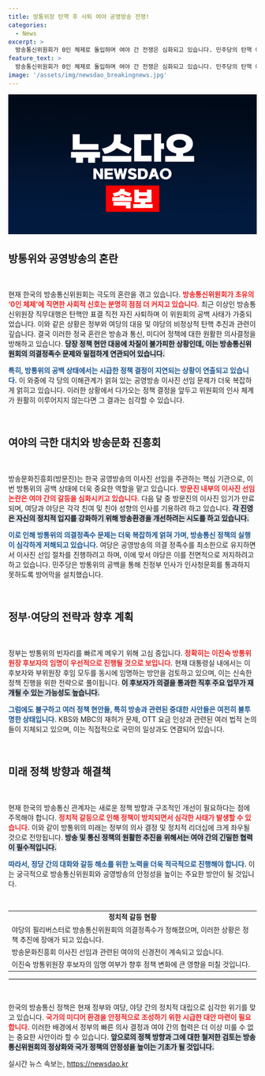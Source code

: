 ```yaml
---
title: 방통위장 탄핵 후 사퇴 여야 공영방송 전쟁!
categories:
  - News
excerpt: >
  방송통신위원회가 0인 체제로 돌입하며 여야 간 전쟁은 심화되고 있습니다. 민주당의 탄핵 예고와 정부의 인사 카드 맞대응 속에서 공영방송 이사진 선임을 둘러싼 갈등이 새로운 국면에 접어들며 정책 현안 대응이 차질을 빚고 있습니다. 과연 이 혼란 속에서 누가 승자가 될까요?
feature_text: >
  방송통신위원회가 0인 체제로 돌입하며 여야 간 전쟁은 심화되고 있습니다. 민주당의 탄핵 예고와 정부의 인사 카드 맞대응 속에서 공영방송 이사진 선임을 둘러싼 갈등이 새로운 국면에 접어들며 정책 현안 대응이 차질을 빚고 있습니다. 과연 이 혼란 속에서 누가 승자가 될까요?
image: '/assets/img/newsdao_breakingnews.jpg'
---
```


<p><img src="/assets/img/newsdao_breakingnews.jpg" alt="firstkoreanews 속보" /></p>

<h2 data-ke-size="size26">방통위와 공영방송의 혼란</h2>

<p data-ke-size="size16">&nbsp;</p>

<p>현재 한국의 방송통신위원회는 극도의 혼란을 겪고 있습니다. <b><span style="color: #ee2323;">방송통신위원회가 초유의 ‘0인 체제’에 직면한 사회적 신호는 분명히 점점 더 커지고 있습니다.</span></b> 최근 이상인 방송통신위원장 직무대행은 탄핵안 표결 직전 자진 사퇴하며 이 위원회의 공백 사태가 가중되었습니다. 이와 같은 상황은 정부와 여당의 대응 및 야당의 비정상적 탄핵 추진과 관련이 깊습니다. 결국 이러한 정국 혼란은 방송과 통신, 미디어 정책에 대한 원활한 의사결정을 방해하고 있습니다. <b><span style="background-color: #21538527;">당장 정책 현안 대응에 차질이 불가피한 상황인데, 이는 방송통신위원회의 의결정족수 문제와 밀접하게 연관되어 있습니다. </span></b>   </p>

<p><b><span style="color: #1a5490;">특히, 방통위의 공백 상태에서는 시급한 정책 결정이 지연되는 상황이 연출되고 있습니다.</span></b> 이 와중에 각 당의 이해관계가 얽혀 있는 공영방송 이사진 선임 문제가 더욱 복잡하게 얽히고 있습니다. 이러한 상황에서 다가오는 정책 결정을 앞두고 위원회의 인사 체계가 원활히 이루어지지 않는다면 그 결과는 심각할 수 있습니다.  </p>

<p data-ke-size="size16">&nbsp;</p>

<h2 data-ke-size="size26">여야의 극한 대치와 방송문화 진흥회</h2>

<p data-ke-size="size16">&nbsp;</p>

<p>방송문화진흥회(방문진)는 한국 공영방송의 이사진 선임을 주관하는 핵심 기관으로, 이번 방통위의 공백 상태에 더욱 중요한 역할을 맡고 있습니다. <b><span style="color: #ee2323;">방문진 내부의 이사진 선임 논란은 여야 간의 갈등을 심화시키고 있습니다.</span></b> 다음 달 중 방문진의 이사진 임기가 만료되며, 여당과 야당은 각각 친여 및 친야 성향의 인사를 기용하려 하고 있습니다. <b><span style="background-color: #21538527;">각 진영은 자신의 정치적 입지를 강화하기 위해 방송환경을 개선하려는 시도를 하고 있습니다.</span></b>   </p>

<p><b><span style="color: #1a5490;">이로 인해 방통위의 의결정족수 문제는 더욱 복잡하게 얽혀 가며, 방송통신 정책의 실행이 심각하게 저해되고 있습니다.</span></b> 여당은 공영방송의 의결 정족수를 최소한으로 유지하면서 이사진 선임 절차를 진행하려고 하며, 이에 맞서 야당은 이를 전면적으로 저지하려고 하고 있습니다. 민주당은 방통위의 공백을 통해 친정부 인사가 인사청문회를 통과하지 못하도록 방어막을 설치했습니다.</p>

<p data-ke-size="size16">&nbsp;</p>

<h2 data-ke-size="size26">정부·여당의 전략과 향후 계획</h2>

<p data-ke-size="size16">&nbsp;</p>

<p>정부는 방통위의 빈자리를 빠르게 메우기 위해 고심 중입니다. <b><span style="color: #ee2323;">정확히는 이진숙 방통위원장 후보자의 임명이 우선적으로 진행될 것으로 보입니다.</span></b> 현재 대통령실 내에서는 이 후보자와 부위원장 후임 모두를 동시에 임명하는 방안을 검토하고 있으며, 이는 신속한 정책 진행을 위한 전략으로 풀이됩니다. <b><span style="background-color: #21538527;">이 후보자가 의결을 통과한 직후 주요 업무가 재개될 수 있는 가능성도 높습니다.</span></b>   </p>

<p><b><span style="color: #1a5490;">그럼에도 불구하고 여러 정책 현안들, 특히 방송과 관련된 중대한 사안들은 여전히 불투명한 상태입니다.</span></b> KBS와 MBC의 재허가 문제, OTT 요금 인상과 관련된 여러 법적 논의들이 지체되고 있으며, 이는 직접적으로 국민의 일상과도 연결되어 있습니다. </p>

<p data-ke-size="size16">&nbsp;</p>

<h2 data-ke-size="size26">미래 정책 방향과 해결책</h2>

<p data-ke-size="size16">&nbsp;</p>

<p>현재 한국의 방송통신 관계자는 새로운 정책 방향과 구조적인 개선이 필요하다는 점에 주목해야 합니다. <b><span style="color: #ee2323;">정치적 갈등으로 인해 정책이 방치되면서 심각한 사태가 발생할 수 있습니다.</span></b> 이와 같이 방통위의 미래는 정부의 의사 결정 및 정치적 리더십에 크게 좌우될 것으로 전망됩니다. <b><span style="background-color: #21538527;">방송 및 통신 정책의 원활한 추진을 위해서는 여야 간의 긴밀한 협력이 필수적입니다.</span></b>   </p>

<p><b><span style="color: #1a5490;">따라서, 정당 간의 대화와 갈등 해소를 위한 노력을 더욱 적극적으로 진행해야 합니다.</span></b> 이는 궁극적으로 방송통신위원회와 공영방송의 안정성을 높이는 주요한 방안이 될 것입니다. </p>

<p data-ke-size="size16">&nbsp;</p>

<table style="width: 100%; border-collapse: collapse;">
<tr>
<td style="text-align: center; height: 17px;"><b>정치적 갈등 현황</b></td>
</tr>
<tr>
<td>야당의 필리버스터로 방송통신위원회의 의결정족수가 정해졌으며, 이러한 상황은 정책 추진에 장애가 되고 있습니다.</td>
</tr>
<tr>
<td>방송문화진흥회 이사진 선임과 관련된 여야의 신경전이 계속되고 있습니다.</td>
</tr>
<tr>
<td>이진숙 방통위원장 후보자의 임명 여부가 향후 정책 변화에 큰 영향을 미칠 것입니다.</td>
</tr>
</table>

<hr style="border: 1px solid #dddddd;">

<p data-ke-size="size16">&nbsp;</p>

<p>한국의 방송통신 정책은 현재 정부와 여당, 야당 간의 정치적 대립으로 심각한 위기를 맞고 있습니다. <b><span style="color: #ee2323;">국가의 미디어 환경을 안정적으로 조성하기 위한 시급한 대안 마련이 필요합니다.</span></b> 이러한 배경에서 정부의 빠른 의사 결정과 여야 간의 협력은 더 이상 미룰 수 없는 중요한 사안이라 할 수 있습니다. <b><span style="background-color: #21538527;">앞으로의 정책 방향과 그에 대한 철저한 검토는 방송통신위원회의 정상화와 국가 정책의 안정성을 높이는 기초가 될 것입니다.</span></b> </p>
실시간 뉴스 속보는, <a href="https://newsdao.kr" rel="dofollow">https://newsdao.kr</a>


